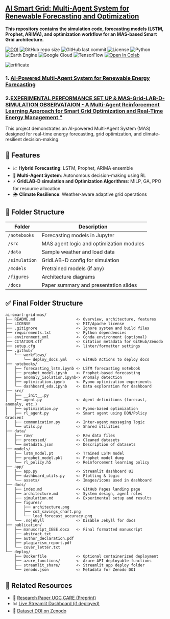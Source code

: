 ## [AI Smart Grid: Multi-Agent System for Renewable Forecasting and Optimization](https://github.com/Ishita95-harvad/Merged--AI-Smart-Grid-Modules-into-MAS-Grid-LAB-D-Simulation/tree/main)


**This repository contains the simulation code, forecasting models (LSTM, Prophet, ARIMA), and optimization workflow for an MAS-based Smart Grid architecture.**

[![DOI](https://zenodo.org/badge/DOI/10.5281/zenodo.12345678.svg)](https://doi.org/10.5281/zenodo.12345678)
![GitHub repo size](https://img.shields.io/github/repo-size/Ishita95-harvad/AI-Powered-Energy-Forecasting-Using-Multi-Agent-Systems-MAS-)
![GitHub last commit](https://img.shields.io/github/last-commit/Ishita95-harvad/AI-Powered-Energy-Forecasting-Using-Multi-Agent-Systems-MAS-)
![License](https://img.shields.io/github/license/Ishita95-harvad/AI-Powered-Energy-Forecasting-Using-Multi-Agent-Systems-MAS-)
![Python](https://img.shields.io/badge/python-3.10-blue.svg)
![Earth Engine](https://img.shields.io/badge/Data-Google%20Earth%20Engine-34A853?logo=google-earth)
![Google Cloud](https://img.shields.io/badge/Powered%20by-Google%20Cloud-blue?logo=google-cloud)
![TensorFlow](https://img.shields.io/badge/Built%20with-TensorFlow-FF6F00?logo=tensorflow)
[![Open In Colab](https://colab.research.google.com/assets/colab-badge.svg)](https://colab.research.google.com/github/Ishita95-harvad/ai-smartgrid-mas/blob/main/notebooks/forecasting_lstm.ipynb)


![ertificate](https://github.com/Ishita95-harvad/-Simulation-Integration-ai-smart-grid-mas-/blob/main/figures/Screenshot%20(679).png)




### 1. [AI-Powered Multi-Agent System for Renewable Energy Forecasting](https://github.com/Ishita95-harvad/AI-Smart-Grid-Multi-Agent-System-for-Renewable-Forecasting-and-Optimization)
### 2.[EXPERIMENTAL PERFORMANCE SET UP & MAS-Grid-LAB-D-SIMULATION OBSERVATAION - A Multi-Agent Reinforcement Learning Approach for Smart Grid Optimization and Real-Time Energy Management "](https://github.com/Ishita95-harvad/EXPERIMENTAL-SET-UP-MAS-Grid-LAB-D-SIMULATION)
This project demonstrates an AI-powered Multi-Agent System (MAS) designed for real-time energy forecasting, grid optimization, and climate-resilient decision-making.

## 🧠 Features
- 📈 **Hybrid Forecasting**: LSTM, Prophet, ARIMA ensemble
- 🤖 **Multi-Agent System**: Autonomous decision-making using RL
- ⚡ **GridLAB-D simulation and Optimization Algorithms**: MILP, GA, PPO for resource allocation
- 🌦 **Climate Resilience**: Weather-aware adaptive grid operations

## 📂 Folder Structure

| Folder | Description |
|--------|-------------|
| `/notebooks` | Forecasting models in Jupyter |
| `/src` | MAS agent logic and optimization modules |
| `/data` | Sample weather and load data |
| `/simulation` | GridLAB-D config for simulation |
| `/models` | Pretrained models (if any) |
| `/figures` | Architecture diagrams |
| `/docs` | Paper summary and presentation slides |

## ✅ Final Folder Structure
```
ai-smart-grid-mas/
├── README.md                  <- Overview, architecture, features
├── LICENSE                    <- MIT/Apache license
├── .gitignore                 <- Ignore system and build files
├── requirements.txt           <- Python dependencies
├── environment.yml            <- Conda environment (optional)
├── CITATION.cff               <- Citation metadata for GitHub/Zenodo
├── setup.cfg                  <- linter/formatter settings
├── .github/
│   └── workflows/
│       └── deploy_docs.yml    <- GitHub Actions to deploy docs
├── notebooks/
│   ├── forecasting_lstm.ipynb <- LSTM forecasting notebook
│   ├── prophet_model.ipynb    <- Prophet-based forecasting
│   ├── anomaly_isolation.ipynb<- Anomaly detection
│   ├── optimization.ipynb     <- Pyomo optimization experiments
│   └── dashboard_eda.ipynb    <- Data exploration for dashboard
├── src/
│   ├── __init__.py
│   ├── agent.py               <- Agent definitions (forecast, anomaly, etc.)
│   ├── optimization.py        <- Pyomo-based optimization
│   ├── rl_agent.py            <- Smart agent using DQN/Policy Gradient
│   ├── communication.py       <- Inter-agent messaging logic
│   └── utils.py               <- Shared utilities
├── data/
│   ├── raw/                   <- Raw data files
│   ├── processed/             <- Cleaned datasets
│   └── metadata.json          <- Description of datasets
├── models/
│   ├── lstm_model.pt          <- Trained LSTM model
│   ├── prophet_model.pkl      <- Prophet model dump
│   └── rl_policy.h5           <- Reinforcement learning policy
├── app/
│   ├── app.py                 <- Streamlit dashboard UI
│   ├── dashboard_utils.py     <- Plotting & logic
│   └── assets/                <- Images/icons used in dashboard
├── docs/
│   ├── index.md               <- GitHub Pages landing page
│   ├── architecture.md        <- System design, agent roles
│   ├── simulation.md          <- Experimental setup and results
│   ├── figures/
│   │   ├── architecture.png
│   │   ├── co2_savings_chart.png
│   │   └── load_forecast_accuracy.png
│   └── .nojekyll              <- Disable Jekyll for docs
├── publication/
│   ├── manuscript_IEEE.docx   <- Final formatted manuscript
│   ├── abstract.txt
│   ├── author_declaration.pdf
│   ├── plagiarism_report.pdf
│   └── cover_letter.txt
└── deploy/
    ├── Dockerfile             <- Optional containerized deployment
    ├── azure_functions/       <- Azure API deployable functions
    ├── streamlit_share/       <- Streamlit app deploy folder
    └── zenodo.json            <- Metadata for Zenodo DOI

````

## 🔗 Related Resources

- 📜 [Research Paper UGC CARE (Preprint)](link_to_preprint.pdf)
- 📊 [Live Streamlit Dashboard (if deployed)](link_here)
- 📘 [Dataset DOI on Zenodo](https://doi.org/10.5281/zenodo.xxxxxx)







